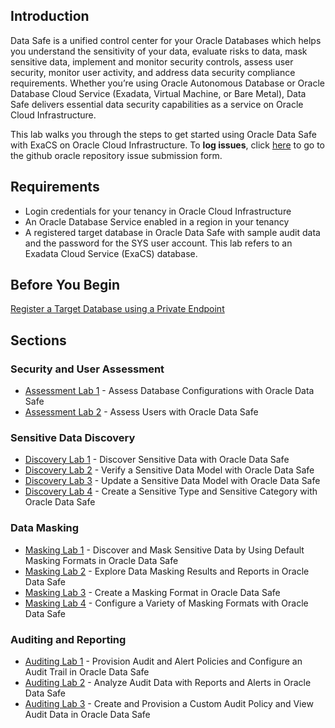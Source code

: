 ## Introduction

Data Safe is a unified control center for your Oracle Databases which helps you understand the sensitivity of your data, evaluate risks to data, mask sensitive data, implement and monitor security controls, assess user security, monitor user activity, and address data security compliance requirements. Whether you’re using Oracle Autonomous Database or Oracle Database Cloud Service (Exadata, Virtual Machine, or Bare Metal), Data Safe delivers essential data security capabilities as a service on Oracle Cloud Infrastructure.

This lab walks you through the steps to get started using Oracle Data Safe with ExaCS on Oracle Cloud Infrastructure. To **log issues**, click [here](https://github.com/oracle/learning-library/issues/new) to go to the github oracle repository issue submission form.

## Requirements

- Login credentials for your tenancy in Oracle Cloud Infrastructure
- An Oracle Database Service enabled in a region in your tenancy
- A registered target database in Oracle Data Safe with sample audit data and the password for the SYS user account. This lab refers to an Exadata Cloud Service (ExaCS) database.

## Before You Begin

[Register a Target Database using a Private Endpoint](DataSafePE.md)

## Sections

### Security and User Assessment
- [Assessment Lab 1](DataSafeAssessment.md) - Assess Database Configurations with Oracle Data Safe
- [Assessment Lab 2](DataSafeAssessment2.md) - Assess Users with Oracle Data Safe

### Sensitive Data Discovery
- [Discovery Lab 1](DataSafeSDD.md) - Discover Sensitive Data with Oracle Data Safe
- [Discovery Lab 2](DataSafeSDD2.md) - Verify a Sensitive Data Model with Oracle Data Safe
- [Discovery Lab 3](DataSafeSDD3.md) - Update a Sensitive Data Model with Oracle Data Safe
- [Discovery Lab 4](DataSafeSDD4.md) - Create a Sensitive Type and Sensitive Category with Oracle Data Safe

### Data Masking
- [Masking Lab 1](DataSafeDM.md) - Discover and Mask Sensitive Data by Using Default Masking Formats in Oracle Data Safe
- [Masking Lab 2](DataSafeDM2.md) - Explore Data Masking Results and Reports in Oracle Data Safe
- [Masking Lab 3](DataSafeDM3.md) - Create a Masking Format in Oracle Data Safe
- [Masking Lab 4](DataSafeDM4.md) - Configure a Variety of Masking Formats with Oracle Data Safe

### Auditing and Reporting
- [Auditing Lab 1](DataSafeAudit.md) - Provision Audit and Alert Policies and Configure an Audit Trail in Oracle Data Safe
- [Auditing Lab 2](DataSafeAudit2.md) - Analyze Audit Data with Reports and Alerts in Oracle Data Safe
- [Auditing Lab 3](DataSafeAudit3.md) - Create and Provision a Custom Audit Policy and View Audit Data in Oracle Data Safe
